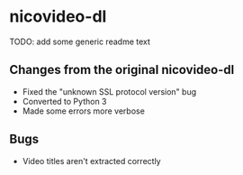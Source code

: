 nicovideo-dl
============

TODO: add some generic readme text

Changes from the original nicovideo-dl
--------------------------------------

 - Fixed the "unknown SSL protocol version" bug
 - Converted to Python 3
 - Made some errors more verbose

Bugs
----

 - Video titles aren't extracted correctly
